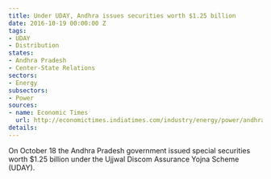 ```yaml
---
title: Under UDAY, Andhra issues securities worth $1.25 billion
date: 2016-10-19 00:00:00 Z
tags:
- UDAY
- Distribution
states:
- Andhra Pradesh
- Center-State Relations
sectors:
- Energy
subsectors:
- Power
sources:
- name: Economic Times
  url: http://economictimes.indiatimes.com/industry/energy/power/andhra-to-issue-securities-worth-rs-8256-cr-under-uday/articleshow/54831106.cms
details: 
---
```


On October 18 the Andhra Pradesh government issued special securities worth $1.25 billion under the Ujjwal Discom Assurance Yojna Scheme (UDAY).
